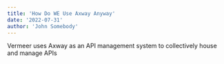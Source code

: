 ```yaml
---
title: 'How Do WE Use Axway Anyway'
date: '2022-07-31'
author: 'John Somebody'
---
```


Vermeer uses Axway as an API management system to collectively house and manage APIs